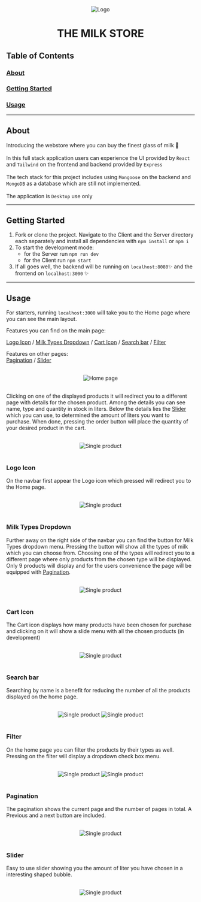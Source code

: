 <div align="center">
<img
  src="./client/src/Assets/Images/PinkCowIcon2.png"
  alt="Logo"
  title="Logo"
  style="display: margin: 0 auto; max-width: 300px">
<h1>THE MILK STORE</h1>
</div>

## Table of Contents

### [About](#about)
### [Getting Started](#getting_started)
### [Usage](#usage)

---
## About
Introducing the webstore where you can buy the finest glass of milk 🥛
<br><br> In this full stack application users can experience the UI provided by `React` and `Tailwind` on the frontend and backend provided by `Express`
<br><br> The tech stack for this project includes using `Mongoose` on the backend and `MongoDB` as a database which are still not implemented.
<br><br>The application is `Desktop` use only

---
## Getting Started
1. Fork or clone the project. Navigate to the Client and the Server directory each separately and install all dependencies with `npm install` or `npm i`
2. To start the development mode:
   * for the Server run `npm run dev`
   * for the Client run `npm start`
3. If all goes well, the backend will be running on `localhost:8080`✨ and the frontend on `localhost:3000` ✨

---
## Usage
For starters, running `localhost:3000` will take you to the Home page where you can see the main layout.
<br>

 Features you can find on the main page: <br>

[Logo Icon](#logo_icon) / [Milk Types Dropdown](#milk_types_dropdown) / [Cart Icon](#cart_icon) / [Search bar](#search_bar) / [Filter](#filter) 

 Features on other pages: <br>
 [Pagination](#pagination) / [Slider](#slider)
 
<br>
<div align="center">
<img
  src="./_images/HomePage.png"
  alt="Home page"
  title="Home page"
  style="display: margin: 0 auto; max-width: 300px">
</div>

<br>

Clicking on one of the displayed products it will redirect you to a different page with details for the chosen product. Among the details you can see name, type and quantity in stock in liters. Below the details lies the [Slider](#slider) which you can use, to determined the amount of liters you want to purchase. When done, pressing the order button will place the quantity of your desired product in the cart.

<br>

<div align="center">
<img
  src="./_images/Single.png"
  alt="Single product"
  title="Single product"
  style="display: margin: 0 auto; max-width: 300px">
</div>

<br>

### Logo Icon
On the navbar first appear the Logo icon which pressed will redirect you to the Home page.

<br>

<div align="center">
<img
  src="./_images/Logo.png"
  alt="Single product"
  title="Single product"
>
</div>

<br>

### Milk Types Dropdown
Further away on the right side of the navbar you can find the button for  Milk Types dropdown menu. Pressing the button will show all the types of milk which you can choose from. Choosing one of the types will redirect you to a different page where only products from the chosen type will be displayed. Only 9 products will display and for the users convenience the page will be equipped with [Pagination](#Pagination).

<br>

<div align="center">
<img
  src="./_images/Milk Type Dropdown.png"
  alt="Single product"
  title="Single product"
  style="display: margin: 0 auto; max-width: 300px">
</div>

<br>

### Cart Icon
The Cart icon displays how many products have been chosen for purchase and clicking on it will show a slide menu with all the chosen products (in development)

<br>

<div align="center">
<img
  src="./_images/Cart.png"
  alt="Single product"
  title="Single product"
  style="display: margin: 0 auto; max-width: 300px">
</div>

<br>

### Search bar
Searching by name is a benefit for reducing the number of all the products displayed on the home page.

<br>

<div align="center">
<img
  src="./_images/Search1.png"
  alt="Single product"
  title="Single product"
  style="display: margin: 0 auto; max-width: 300px">
<img
  src="./_images/Search2.png"
  alt="Single product"
  title="Single product"
  style="display: margin: 0 auto; max-width: 300px">
</div>

<br>

### Filter 
On the home page you can filter the products by their types as well. Pressing on the filter will display a dropdown check box menu.

<br>

<div align="center">
<img
  src="./_images/Filter.png"
  alt="Single product"
  title="Single product"
  style="display: margin: 0 auto; max-width: 300px">
<img
  src="./_images/OpendFilter.png"
  alt="Single product"
  title="Single product"
  style="display: margin: 0 auto; max-width: 300px">

</div>

<br>

### Pagination 
The pagination shows the current page and the number of pages in total. A Previous and a next button are included.

<br>

<div align="center">
<img
  src="./_images/Pagination.png"
  alt="Single product"
  title="Single product"
  style="display: margin: 0 auto; max-width: 300px">
</div>

<br>

### Slider 
Easy to use slider showing you the amount of liter you have chosen in a interesting shaped bubble.

<br>

<div align="center">
<img
  src="./_images/Slider.png"
  alt="Single product"
  title="Single product"
  style="display: margin: 0 auto; max-width: 300px">

</div>